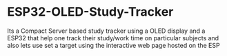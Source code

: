 # ESP32-OLED-Study-Tracker
Its a Compact Server based study tracker using a OLED display and a ESP32 that help one track their study/work time on particular subjects and also lets use set a target using the interactive web page hosted on the ESP
